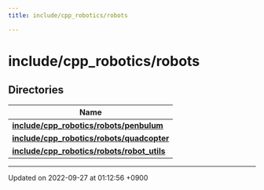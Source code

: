 ```yaml
---
title: include/cpp_robotics/robots

---
```


# include/cpp_robotics/robots



## Directories

| Name           |
| -------------- |
| **[include/cpp_robotics/robots/penbulum](/cpp_robotics/doxybook/Files/dir_b1a2e432ddc1679e5624fb0baa5764e5/#dir-include/cpp-robotics/robots/penbulum)**  |
| **[include/cpp_robotics/robots/quadcopter](/cpp_robotics/doxybook/Files/dir_4c1366b205e6333d17163ca64846ea5d/#dir-include/cpp-robotics/robots/quadcopter)**  |
| **[include/cpp_robotics/robots/robot_utils](/cpp_robotics/doxybook/Files/dir_9457539b8ca8d9274a6ff8e48b503091/#dir-include/cpp-robotics/robots/robot-utils)**  |






-------------------------------

Updated on 2022-09-27 at 01:12:56 +0900
